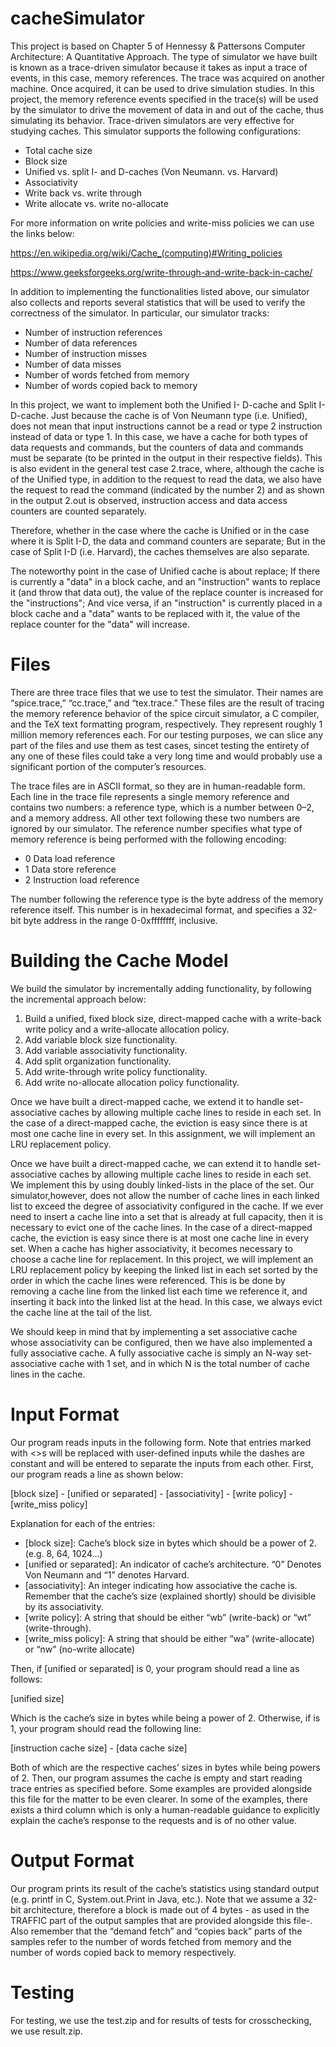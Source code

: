 # cacheSimulator
This project is based on Chapter 5 of Hennessy & Pattersons Computer Architecture: A Quantitative Approach.
The type of simulator we have built is known as a trace-driven simulator because it takes as input a trace of events, in this case, memory references. The trace was acquired on another machine. Once acquired, it can be used to drive simulation studies. In this project, the memory reference events specified in the trace(s) will be used by the simulator to drive the movement of data in and out of the cache, thus simulating its behavior. Trace-driven simulators are very effective for studying caches. This simulator supports the following configurations:

- Total cache size
- Block size
- Unified vs. split I- and D-caches (Von Neumann. vs. Harvard)
- Associativity
- Write back vs. write through
- Write allocate vs. write no-allocate

For more information on write policies and write-miss policies we can use the links below:

https://en.wikipedia.org/wiki/Cache_(computing)#Writing_policies

https://www.geeksforgeeks.org/write-through-and-write-back-in-cache/

In addition to implementing the functionalities listed above, our simulator also collects and reports several statistics that will be used to verify the correctness of the simulator. In particular, our simulator tracks:

- Number of instruction references
- Number of data references
- Number of instruction misses
- Number of data misses
- Number of words fetched from memory
- Number of words copied back to memory

In this project, we want to implement both the Unified I- D-cache and Split I- D-cache. Just because the cache is of Von Neumann type (i.e. Unified), does not mean that input instructions cannot be a read or type 2 instruction instead of data or type 1. In this case, we have a cache for both types of data requests and commands, but the counters of data and commands must be separate (to be printed in the output in their respective fields). This is also evident in the general test case 2.trace, where, although the cache is of the Unified type, in addition to the request to read the data, we also have the request to read the command (indicated by the number 2) and as shown in the output 2.out is observed, instruction access and data access counters are counted separately.

Therefore, whether in the case where the cache is Unified or in the case where it is Split I-D, the data and command counters are separate; But in the case of Split I-D (i.e. Harvard), the caches themselves are also separate.

The noteworthy point in the case of Unified cache is about replace; If there is currently a "data" in a block cache, and an "instruction" wants to replace it (and throw that data out), the value of the replace counter is increased for the "instructions"; And vice versa, if an "instruction" is currently placed in a block cache and a "data" wants to be replaced with it, the value of the replace counter for the "data" will increase.

# Files

There are three trace files that we use to test the simulator. Their names are “spice.trace,” “cc.trace,” and “tex.trace.” These files are the result of tracing the memory reference behavior of the spice circuit simulator, a C compiler, and the TeX text formatting program, respectively. They represent roughly 1 million memory references each. For our testing purposes, we can slice any part of the files and use them as test cases, sincet testing the entirety of any one of these files could take a very long time and would probably use a significant portion of the computer’s resources.

The trace files are in ASCII format, so they are in human-readable form. Each line in the trace file represents a single memory reference and contains two numbers: a reference type, which is a number between 0–2, and a memory address. All other text following these two numbers are ignored by our simulator. The reference number specifies what type of memory reference is being performed with the following encoding:

- 0 Data load reference
- 1 Data store reference
- 2 Instruction load reference

The number following the reference type is the byte address of the memory reference itself. This number is in hexadecimal format, and specifies a 32-bit byte address in the range 0-0xffffffff, inclusive.

# Building the Cache Model

We build the simulator by incrementally adding functionality, by following the incremental approach below:
1. Build a unified, fixed block size, direct-mapped cache with a write-back write policy and a write-allocate allocation policy.
2. Add variable block size functionality.
3. Add variable associativity functionality.
4. Add split organization functionality.
5. Add write-through write policy functionality.
6. Add write no-allocate allocation policy functionality.

Once we have built a direct-mapped cache, we extend it to handle set-associative caches by allowing multiple cache lines to reside in each set. In the case of a direct-mapped cache, the eviction is easy since there is at most one cache line in every set. In this assignment, we will implement an LRU replacement policy. 

Once we have built a direct-mapped cache, we can extend it to handle set-associative caches by allowing multiple cache lines to reside in each set. We implement this by using doubly linked-lists in the place of the set. Our simulator,however, does not allow the number of cache lines in each linked list to exceed the degree of associativity configured in the cache.
If we ever need to insert a cache line into a set that is already at full capacity, then it is necessary to evict one of the cache lines. In the case of a direct-mapped cache, the eviction is easy since there is at most one cache line in every set. When a cache has higher associativity, it becomes necessary to choose a cache line for replacement. In this project, we will implement an LRU replacement policy by keeping the linked list in each set sorted by the order in which the cache lines were referenced. This is be done by removing a cache line from the linked list each time we reference it, and inserting it back into the linked list at the head. In this case, we always evict the cache line at the tail of the list.

We should keep in mind that by implementing a set associative cache whose associativity can be configured, then we have also implemented a fully associative cache. A fully associative cache is simply an N-way set-associative cache with 1 set, and in which N is the total number of cache lines in the cache.

# Input Format

Our program reads inputs in the following form. Note that entries marked with <>s will be replaced with user-defined inputs while the dashes are constant and will be entered to separate the inputs from each other.
First, our program reads a line as shown below:

[block size] - [unified or separated] - [associativity] - [write policy] - [write_miss policy]

Explanation for each of the entries:

- [block size]: Cache’s block size in bytes which should be a power of 2. (e.g. 8, 64, 1024...)
- [unified or separated]: An indicator of cache’s architecture. “0” Denotes Von Neumann and “1” denotes Harvard.
- [associativity]: An integer indicating how associative the cache is. Remember that the cache’s size (explained shortly) should be divisible by its associativity.
- [write policy]: A string that should be either “wb” (write-back) or “wt” (write-through).
- [write_miss policy]: A string that should be either “wa” (write-allocate) or “nw” (no-write allocate)

Then, if [unified or separated] is 0, your program should read a line as follows:

[unified size]

Which is the cache’s size in bytes while being a power of 2. Otherwise, if <unified or separated> is 1, your program should read the following line:

[instruction cache size] - [data cache size]

Both of which are the respective caches’ sizes in bytes while being powers of 2. Then, our program assumes the cache is empty and start reading trace entries as specified before. Some examples are provided alongside this file for the matter to be even clearer. In some of the examples, there exists a third column which is only a human-readable guidance to explicitly explain the cache’s response to the requests and is of no other value.

# Output Format

Our program prints its result of the cache’s statistics using standard output (e.g. printf in C, System.out.Print in Java, etc.). Note that we assume a 32-bit architecture, therefore a block is made out of 4 bytes - as used in the TRAFFIC part of the output samples that are provided alongside this file-. Also remember that the “demand fetch” and “copies back” parts of the samples refer to the number of words fetched from memory and the number of words copied back to memory respectively.

# Testing
For testing, we use the test.zip and for results of tests for crosschecking, we use result.zip.
